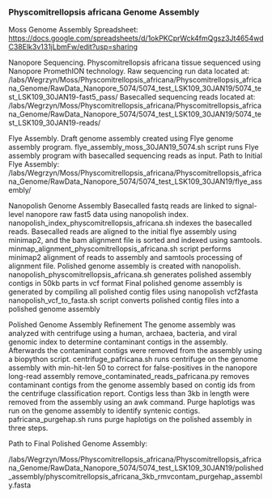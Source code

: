 ### Physcomitrellopsis africana Genome Assembly
Moss Genome Assembly Spreadsheet: https://docs.google.com/spreadsheets/d/1okPKCprWck4fmQgsz3Jt4654wdC38Elk3v131jLbmFw/edit?usp=sharing

Nanopore Sequencing.
Physcomitrellopsis africana tissue sequenced using Nanopore PromethION technology.
Raw sequencing run data located at:
/labs/Wegrzyn/Moss/Physcomitrellopsis_africana/Physcomitrellopsis_africana_Genome/RawData_Nanopore_5074/5074_test_LSK109_30JAN19/5074_test_LSK109_30JAN19-fast5_pass/
Basecalled sequencing reads located at:
/labs/Wegrzyn/Moss/Physcomitrellopsis_africana/Physcomitrellopsis_africana_Genome/RawData_Nanopore_5074/5074_test_LSK109_30JAN19/5074_test_LSK109_30JAN19-reads/

 Flye Assembly.
Draft genome assembly created using Flye genome assembly program.
flye_assembly_moss_30JAN19_5074.sh script runs Flye assembly program with basecalled sequencing reads as input.
Path to Initial Flye Assembly:
/labs/Wegrzyn/Moss/Physcomitrellopsis_africana/Physcomitrellopsis_africana_Genome/RawData_Nanopore_5074/5074_test_LSK109_30JAN19/flye_assembly/

Nanopolish Genome Assembly
Basecalled fastq reads are linked to signal-level nanopore raw fast5 data using nanopolish index.
nanopolish_index_physcomitrellopsis_africana.sh indexes the basecalled reads.
Basecalled reads are aligned to the initial flye assembly using minimap2, and the bam alignment file is sorted and indexed using samtools.
minmap_alignment_physcomitrellopsis_africana.sh script performs minimap2 alignment of reads to assembly and samtools processing of alignment file.
Polished genome assembly is created with nanopolish.
nanopolish_physcomitrellopsis_africana.sh generates polished assembly contigs in 50kb parts in vcf format
Final polished genome assembly is generated by compiling all polished contig files using nanopolish vcf2fasta
nanopolish_vcf_to_fasta.sh script converts polished contig files into a polished genome assembly

Polished Genome Assembly Refinement
The genome assembly was analyzed with centrifuge using a human, archaea, bacteria, and viral genomic index to determine contaminant contigs in the assembly. Afterwards the contaminant contigs were removed from the assembly using a biopython script.
centrifuge_pafricana.sh runs centrifuge on the genome assembly with min-hit-len 50 to correct for false-positives in the nanopore long-read assembly
remove_contaminated_reads_pafricana.py removes contaminant contigs from the genome assembly based on contig ids from the centrifuge classification report.
Contigs less than 3kb in length were removed from the assembly using an awk command.
Purge haplotigs was run on the genome assembly to identify syntenic contigs.
pafricana_purgehap.sh runs purge haplotigs on the polished assembly in three steps.

Path to Final Polished Genome Assembly:

/labs/Wegrzyn/Moss/Physcomitrellopsis_africana/Physcomitrellopsis_africana_Genome/RawData_Nanopore_5074/5074_test_LSK109_30JAN19/polished_assembly/physcomitrellopsis_africana_3kb_rmvcontam_purgehap_assembly.fasta
